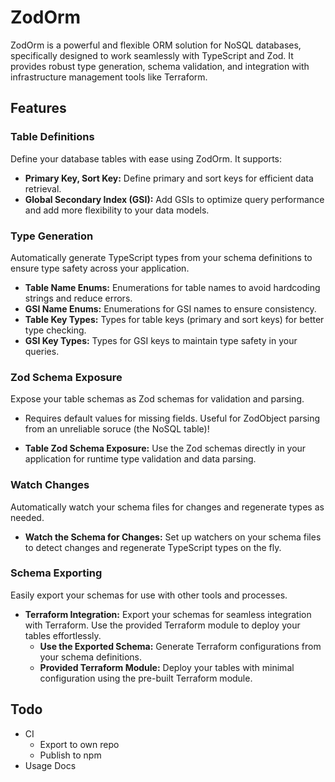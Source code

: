 # ZodOrm

ZodOrm is a powerful and flexible ORM solution for NoSQL databases, specifically designed to work seamlessly with TypeScript and Zod. It provides robust type generation, schema validation, and integration with infrastructure management tools like Terraform.

## Features

### Table Definitions

Define your database tables with ease using ZodOrm. It supports:

- **Primary Key, Sort Key:** Define primary and sort keys for efficient data retrieval.
- **Global Secondary Index (GSI):** Add GSIs to optimize query performance and add more flexibility to your data models.

### Type Generation

Automatically generate TypeScript types from your schema definitions to ensure type safety across your application.

- **Table Name Enums:** Enumerations for table names to avoid hardcoding strings and reduce errors.
- **GSI Name Enums:** Enumerations for GSI names to ensure consistency.
- **Table Key Types:** Types for table keys (primary and sort keys) for better type checking.
- **GSI Key Types:** Types for GSI keys to maintain type safety in your queries.

### Zod Schema Exposure

Expose your table schemas as Zod schemas for validation and parsing.

- Requires default values for missing fields. Useful for ZodObject parsing from an unreliable soruce (the NoSQL table)!

- **Table Zod Schema Exposure:** Use the Zod schemas directly in your application for runtime type validation and data parsing.

### Watch Changes

Automatically watch your schema files for changes and regenerate types as needed.

- **Watch the Schema for Changes:** Set up watchers on your schema files to detect changes and regenerate TypeScript types on the fly.

### Schema Exporting

Easily export your schemas for use with other tools and processes.

- **Terraform Integration:** Export your schemas for seamless integration with Terraform. Use the provided Terraform module to deploy your tables effortlessly.
  - **Use the Exported Schema:** Generate Terraform configurations from your schema definitions.
  - **Provided Terraform Module:** Deploy your tables with minimal configuration using the pre-built Terraform module.

## Todo

- CI
  - Export to own repo
  - Publish to npm
- Usage Docs
